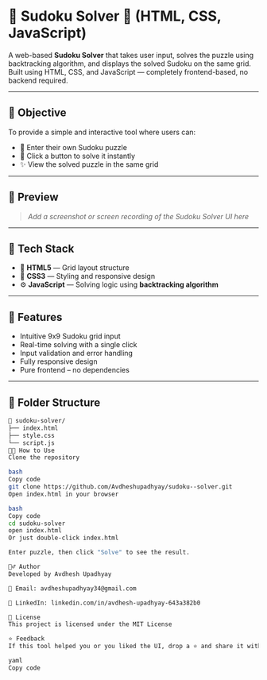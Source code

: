 # 🔢 Sudoku Solver 🧠 (HTML, CSS, JavaScript)

A web-based **Sudoku Solver** that takes user input, solves the puzzle using backtracking algorithm, and displays the solved Sudoku on the same grid.  
Built using HTML, CSS, and JavaScript — completely frontend-based, no backend required.

---

## 🎯 Objective

To provide a simple and interactive tool where users can:
- 🧩 Enter their own Sudoku puzzle
- 🚀 Click a button to solve it instantly
- ✨ View the solved puzzle in the same grid

---

## 📸 Preview

> _Add a screenshot or screen recording of the Sudoku Solver UI here_

---

## 🧰 Tech Stack

- 🧱 **HTML5** — Grid layout structure  
- 🎨 **CSS3** — Styling and responsive design  
- ⚙️ **JavaScript** — Solving logic using **backtracking algorithm**

---

## 🚀 Features

- Intuitive 9x9 Sudoku grid input  
- Real-time solving with a single click  
- Input validation and error handling  
- Fully responsive design  
- Pure frontend – no dependencies

---

## 📂 Folder Structure

```bash
📁 sudoku-solver/
├── index.html
├── style.css
└── script.js
🧑‍💻 How to Use
Clone the repository

bash
Copy code
git clone https://github.com/Avdheshupadhyay/sudoku--solver.git
Open index.html in your browser

bash
Copy code
cd sudoku-solver
open index.html
Or just double-click index.html

Enter puzzle, then click "Solve" to see the result.

🙋‍♂️ Author
Developed by Avdhesh Upadhyay

📧 Email: avdheshupadhyay34@gmail.com

🔗 LinkedIn: linkedin.com/in/avdhesh-upadhyay-643a382b0

📄 License
This project is licensed under the MIT License

⭐ Feedback
If this tool helped you or you liked the UI, drop a ⭐ and share it with others!

yaml
Copy code
